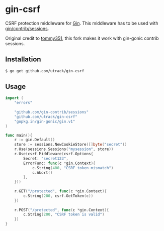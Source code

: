 # gin-csrf

CSRF protection middleware for [Gin]. This middleware has to be used with [gin/contrib/sessions](https://github.com/gin-gonic/contrib/tree/master/sessions).

Original credit to [tommy351](https://github.com/tommy351/gin-csrf), this fork makes it work with gin-gonic contrib sessions.

## Installation

``` bash
$ go get github.com/utrack/gin-csrf
```

## Usage

``` go
import (
    "errors"
    
    "github.com/gin-contrib/sessions"
    "github.com/utrack/gin-csrf"
    "gopkg.in/gin-gonic/gin.v1"
)

func main(){
    r := gin.Default()
    store := sessions.NewCookieStore([]byte("secret"))
    r.Use(sessions.Sessions("mysession", store))
    r.Use(csrf.Middleware(csrf.Options{
        Secret: "secret123",
        ErrorFunc: func(c *gin.Context){
            c.String(400, "CSRF token mismatch")
			c.Abort()
        },
    }))
    
    r.GET("/protected", func(c *gin.Context){
        c.String(200, csrf.GetToken(c))
    })
    
    r.POST("/protected", func(c *gin.Context){
        c.String(200, "CSRF token is valid")
    })
}
```

[Gin]: http://gin-gonic.github.io/gin/
[gin-sessions]: https://github.com/utrack/gin-sessions
